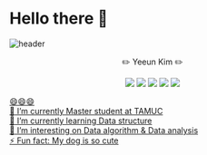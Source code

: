 
# Hello there 👋

![header](https://capsule-render.vercel.app/api?type=cylinder&color=auto&text=🤩Welcome🤩&height=200&fontSize=100)   

<p align='center'>
✏️ Yeeun Kim ✏️

<p align='center'>
<img src="https://img.shields.io/badge/Python-3766AB?style=flat-square&logo=Python&logoColor=white"/> <img src="http://img.shields.io/badge/c++-00599C?style=flat-square&logo=C%2B%2B%logoColer=white"/>   <img src="https://img.shields.io/badge/tensorflow-FF6F00?style=flat-square&logo=tensorflow&logoColor=white"/>   <img src="https://img.shields.io/badge/javascript-F7DF1E?style=flat-square&logo=javascript&logoColor=white"/>   <a href="linkedin.com/in/yeeun-kim-42a371185"><img src="https://img.shields.io/badge/Linkedin-0077B5?style=flat-square&logo=Linkedin&logoColor=white&link=linkedin.com/in/yeeun-kim-42a371185"/>   
      
</p>   
      
😄😄😄   
🔭 I’m currently Master student at TAMUC   
🌱 I’m currently learning Data structure   
👯 I’m interesting on Data algorithm & Data analysis   
⚡ Fun fact: My dog is so cute   
